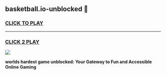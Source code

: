 
## basketball.io-unblocked 👋
<h3>
<a href="https://premium.freeplayer.one?title=basketball.io-unblocked&ref=14F">CLICK TO PLAY</a></h3>
<hr>

<h3>
<a href="https://premium.freeplayer.one?title=basketball.io-unblocked&ref=14F">CLICK 2 PLAY</a>
  
</h3>

<a href="https://premium.freeplayer.one?title=basketball.io-unblocked&ref=12F/"><img src="https://clearcache.store/games.png"></a>


**worlds hardest game unblocked: Your Gateway to Fun and Accessible Online Gaming**
